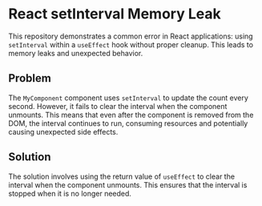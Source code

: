 # React setInterval Memory Leak

This repository demonstrates a common error in React applications: using `setInterval` within a `useEffect` hook without proper cleanup. This leads to memory leaks and unexpected behavior.

## Problem

The `MyComponent` component uses `setInterval` to update the count every second. However, it fails to clear the interval when the component unmounts. This means that even after the component is removed from the DOM, the interval continues to run, consuming resources and potentially causing unexpected side effects.

## Solution

The solution involves using the return value of `useEffect` to clear the interval when the component unmounts. This ensures that the interval is stopped when it is no longer needed.
